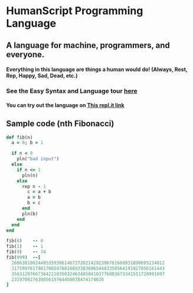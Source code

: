 # HumanScript Programming Language

## A language for machine, programmers, and everyone.

#### Everything in this language are things a human would do! (Always, Rest, Rep, Happy, Sad, Dead, etc.)

### See the Easy Syntax and Language tour [here](https://github.com/SnowballSH/HumanScript/blob/master/Ref.md)

#### You can try out the language on [This repl.it link](https://repl.it/@SnowballSH/HumanScript)

## Sample code (nth Fibonacci)

```ruby
def fib(n)
  a = 0; b = 1

  if n < 0
    pln("bad input")
  else
    if n <= 1
      pln(n)
    else
      rep n - 1
        c = a + b
        a = b
        b = c
      end
      pln(b)
    end
  end
end

fib(0)    -- 0
fib(1)    -- 1
fib(9)    -- 34
fib(999)  --[
  2686381002448535938614672720214292396761660931898695234012
  3175997617981700247881689338369654483356564191827856161443
  3563129766736422103503246348504103776803673341511728991697
  23197082763985615764450078474174626
]
```
